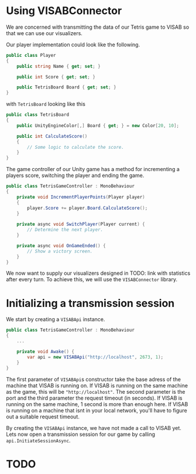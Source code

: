 # Using VISABConnector

We are concerned with transmitting the data of our Tetris game to VISAB so that we can use our visualizers.

Our player implementation could look like the following.
```csharp
public class Player
{
    public string Name { get; set; }

    public int Score { get; set; }

    public TetrisBoard Board { get; set; }
}
```
with `TetrisBoard` looking like this
```csharp
public class TetrisBoard
{
    public UnityEngineColor[,] Board { get; } = new Color[20, 10];

    public int CalculateScore()
    {
        // Some logic to calculate the score.
    }
}
```
The game controller of our Unity game has a method for incrementing a players score, switching the player and ending the game.
```csharp
public class TetrisGameController : MonoBehaviour
{
    private void IncrementPlayerPoints(Player player)
    {
        player.Score += player.Board.CalculateScore();
    }
    
    private async void SwitchPlayer(Player current) {
        // Determine the next player.
    }

    private async void OnGameEnded() {
        // Show a victory screen.
    }
}
```
We now want to supply our visualizers designed in TODO: link with statistics after every turn. To achieve this, we will use the `VISABConnector` library.

# Initializing a transmission session
We start by creating a `VISABApi` instance.
```csharp
public class TetrisGameController : MonoBehaviour
{
    ...

    private void Awake() {
        var api = new VISABApi("http://localhost", 2673, 1);
    }
}
```
The first parameter of `VISABApi`s constructor take the base adress of the machine that VISAB is running on. If VISAB is running on the same machine as the game, this will be `"http://localhost"`. The second parameter is the port and the third parameter the request timeout (in seconds). If VISAB is running on the same machine, 1 second is more than enough here. If VISAB is running on a machine that isnt in your local network, you'll have to figure out a suitable request timeout.

By creating the `VISABApi` instance, we have not made a call to VISAB yet. Lets now open a transmission session for our game by calling `api.InitiateSessionAsync`. 

# TODO
